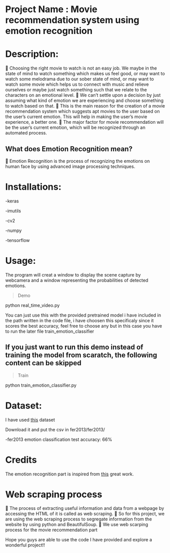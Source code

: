 # Project Name : Movie recommendation system using emotion recognition



# Description:

	Choosing the right movie to watch is not an easy job. We maybe in the state of mind to watch something which makes us feel good, or may want to watch some melodrama due to our sober state of mind, or may want to watch some movie which helps us to connect with music and relieve ourselves or maybe just watch something such that we relate to the characters on an emotional level. 
	We can’t settle upon a decision by just assuming what kind of emotion we are experiencing and choose something to watch based on that. 
	This is the main reason for the creation of a movie recommendation system which suggests apt movies to the user based on the user’s current emotion. This will help in making the user’s movie experience, a better one.
	The major factor for movie recommendation will be the user’s current emotion, which will be recognized through an automated process.

## What does Emotion Recognition mean?

	Emotion Recognition is the process of recognizing the emotions on human face by using advanced image processing techniques.


# Installations:
-keras

-imutils

-cv2

-numpy

-tensorflow


# Usage:

The program will creat a window to display the scene capture by webcamera and a window representing the probabilities of detected emotions.

> Demo

python real_time_video.py

You can just use this with the provided pretrained model i have included in the path written in the code file, i have choosen this specificaly since it scores the best accuracy, feel free to choose any but in this case you have to run the later file train_emotion_classifier
## If you just want to run this demo instead of training the model from scaratch, the following content can be skipped
> Train

python train_emotion_classifier.py



# Dataset:

I have used [this](https://www.kaggle.com/c/3364/download-all) dataset

Download it and put the csv in fer2013/fer2013/

-fer2013 emotion classification test accuracy: 66%


# Credits
The emotion recognition part is inspired from [this](https://github.com/omar178/Emotion-recognition) great work.


# Web scraping process
	The process of extracting useful information and data from a webpage by accessing the HTML of it is called as web scraping.
	So for this project, we are using the web scraping process to segregate information from the website by using python and BeautifulSoup. 
	We use web scarping process for the movie recommendation part






Hope you guys are able to use the code I have provided and explore a wonderful project!!
